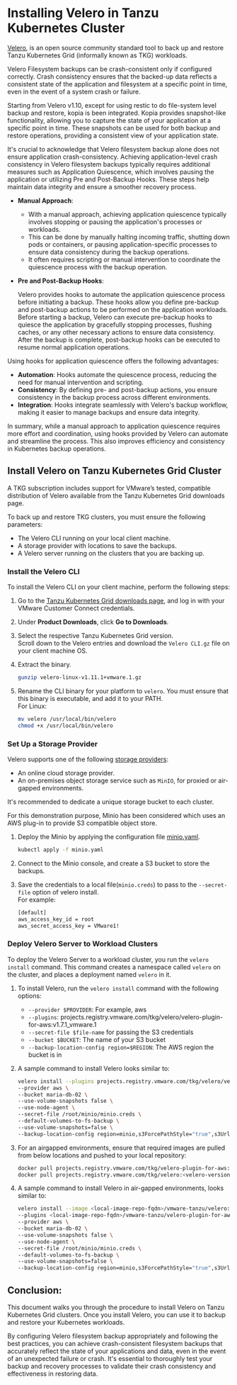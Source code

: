 # Installing Velero in Tanzu Kubernetes Cluster

 [Velero](https://velero.io/docs), is an open source community standard tool to back up and restore Tanzu Kubernetes Grid (informally known as TKG) workloads.

 Velero Filesystem backups can be crash-consistent only if configured correctly. Crash consistency ensures that the backed-up data reflects a consistent state of the application and filesystem at a specific point in time, even in the event of a system crash or failure.

Starting from Velero v1.10, except for using restic to do file-system level backup and restore, kopia is been integrated. Kopia provides snapshot-like functionality, allowing you to capture the state of your application at a specific point in time. These snapshots can be used for both backup and restore operations, providing a consistent view of your application state.

It's crucial to acknowledge that Velero filesystem backup alone does not ensure application crash-consistency. Achieving application-level crash consistency in Velero filesystem backups typically requires additional measures such as Application Quiescence, which involves pausing the application or utilizing Pre and Post-Backup Hooks. These steps help maintain data integrity and ensure a smoother recovery process.


- **Manual Approach**:

    - With a manual approach, achieving application quiescence typically involves stopping or pausing the application's processes or workloads.
    - This can be done by manually halting incoming traffic, shutting down pods or containers, or pausing application-specific processes to ensure data consistency during the backup operations.
    - It often requires scripting or manual intervention to coordinate the quiescence process with the backup operation.

- **Pre and Post-Backup Hooks**:

    Velero provides hooks to automate the application quiescence process before initiating a backup. These hooks allow you define pre-backup and post-backup actions to be performed on the application workloads. Before starting a backup, Velero can execute pre-backup hooks to quiesce the application by gracefully stopping processes, flushing caches, or any other necessary actions to ensure data consistency. After the backup is complete, post-backup hooks can be executed to resume normal application operations.

Using hooks for application quiescence offers the following advantages:

- **Automation**: Hooks automate the quiescence process, reducing the need for manual intervention and scripting.
- **Consistency**: By defining pre- and post-backup actions, you ensure consistency in the backup process across different environments.
- **Integration**: Hooks integrate seamlessly with Velero's backup workflow, making it easier to manage backups and ensure data integrity.

In summary, while a manual approach to application quiescence requires more effort and coordination, using hooks provided by Velero can automate and streamline the process. This also improves efficiency and consistency in Kubernetes backup operations.


## Install Velero on Tanzu Kubernetes Grid Cluster


 A TKG subscription includes support for VMware’s tested, compatible distribution of Velero available from the Tanzu Kubernetes Grid downloads page.

To back up and restore TKG clusters, you must ensure the following parameters:

- The Velero CLI running on your local client machine.
- A storage provider with locations to save the backups.
- A Velero server running on the clusters that you are backing up.



### Install the Velero CLI

To install the Velero CLI on your client machine, perform the following steps:

1. Go to the [Tanzu Kubernetes Grid downloads page](https://customerconnect.vmware.com/en/web/vmware/downloads/info/slug/infrastructure_operations_management/vmware_tanzu_kubernetes_grid/2_x), and log in with your VMware Customer Connect credentials.
1. Under **Product Downloads**, click **Go to Downloads**.
3. Select the respective Tanzu Kubernetes Grid version. 
</br>Scroll down to the Velero entries and download the `Velero CLI.gz` file on your client machine OS. 
1. Extract the binary.

    ```bash
    gunzip velero-linux-v1.11.1+vmware.1.gz
    ```
1. Rename the CLI binary for your platform to `velero`. You must ensure that this binary is executable, and add it to your PATH. <br>
For Linux:

    ```bash
    mv velero /usr/local/bin/velero
    chmod +x /usr/local/bin/velero
    ```

### Set Up a Storage Provider
Velero supports one of the following [storage providers](https://velero.io/docs/main/supported-providers):

- An online cloud storage provider.
- An on-premises object storage service such as `MinIO`, for proxied or air-gapped environments.

It's recommended to dedicate a unique storage bucket to each cluster. 

For this demonstration purpose, Minio has been considered which uses an AWS plug-in to provide S3 compatible object store.
1.  Deploy the Minio by applying the configuration file [minio.yaml](./resources/velero-with-restic/minio.yml).

    ```bash
    kubectl apply -f minio.yaml
    ```
1. Connect to the Minio console, and create a S3 bucket to store the backups. 
1. Save the credentials to a local file(`minio.creds`) to pass to the `--secret-file` option of velero install. </br>For example:

    ```bash
    [default]
    aws_access_key_id = root
    aws_secret_access_key = VMware1!
    ```

### Deploy Velero Server to Workload Clusters

To deploy the Velero Server to a workload cluster, you run the `velero install` command. This command creates a namespace called `velero` on the cluster, and places a deployment named `velero` in it.

1. To install Velero, run the `velero install` command with the following options:

    - `--provider $PROVIDER`: For example, aws
    - `--plugins`: projects.registry.vmware.com/tkg/velero/velero-plugin-for-aws:v1.7.1_vmware.1
    - `--secret-file $file-name`  for passing the S3 credentials
    - `--bucket $BUCKET`: The name of your S3 bucket
    - `--backup-location-config region=$REGION`: The AWS region the bucket is in
 

1. A sample command to install Velero looks similar to:

    ```bash
    velero install --plugins projects.registry.vmware.com/tkg/velero/velero-plugin-for-aws:v1.7.1_vmware.1 \
    --provider aws \
    --bucket maria-db-02 \
    --use-volume-snapshots false \
    --use-node-agent \
    --secret-file /root/minio/minio.creds \
    --default-volumes-to-fs-backup \
    --use-volume-snapshots=false \
    --backup-location-config region=minio,s3ForcePathStyle="true",s3Url=http://172.30.40.47:9000
    ```

3. For an airgapped environments, ensure that required images are pulled from below locations and pushed to your local repository:

    ```bash
    docker pull projects.registry.vmware.com/tkg/velero-plugin-for-aws:<velero version>
    docker pull projects.registry.vmware.com/tkg/velero:<velero-version>
    ```

4. A sample command to install Velero in air-gapped environments, looks similar to:


    ```bash
    velero install --image <local-image-repo-fqdn>/vmware-tanzu/velero:v1.11.1_vmware.1 \
    --plugins <local-image-repo-fqdn>/vmware-tanzu/velero-plugin-for-aws:v1.7.1_vmware.1 \
    --provider aws \
    --bucket maria-db-02 \
    --use-volume-snapshots false \
    --use-node-agent \
    --secret-file /root/minio/minio.creds \
    --default-volumes-to-fs-backup \
    --use-volume-snapshots=false \
    --backup-location-config region=minio,s3ForcePathStyle="true",s3Url=http://172.30.40.47:9000
    ```


## Conclusion:

This document walks you through the procedure to install Velero on Tanzu Kubernetes Grid clusters. Once you install Velero, you can use it to backup and restore your Kubernetes workloads.

By configuring Velero filesystem backup appropriately and following the best practices, you can achieve crash-consistent filesystem backups that accurately reflect the state of your applications and data, even in the event of an unexpected failure or crash. It's essential to thoroughly test your backup and recovery processes to validate their crash consistency and effectiveness in restoring data.

